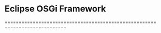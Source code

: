 # Eclipse OSGi Framework
============================================================================


